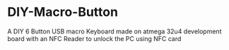 # DIY-Macro-Button
A DIY 6 Button USB macro Keyboard made on atmega 32u4 development board with an NFC Reader to unlock the PC using NFC card
